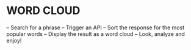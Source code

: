 # WORD CLOUD
– Search for a phrase
– Trigger an API
– Sort the response for the most popular words
– Display the result as a word cloud
– Look, analyze and enjoy!